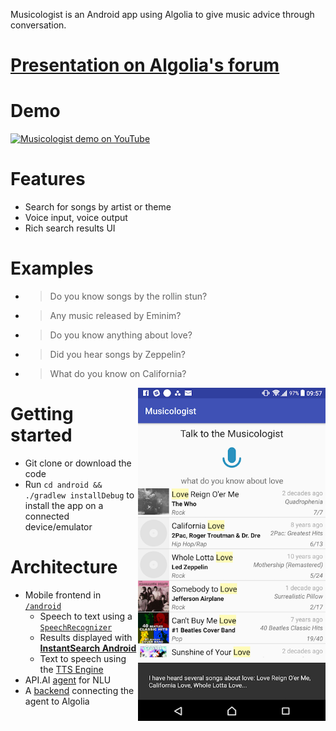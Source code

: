 Musicologist is an Android app using Algolia to give music advice through conversation.

# [Presentation on Algolia's forum](https://discourse.algolia.com/t/the-musicologist-search-as-a-conversation/2928)

# Demo
[![Musicologist demo on YouTube](https://img.youtube.com/vi/n2UOctORN_M/0.jpg)](https://www.youtube.com/watch?v=n2UOctORN_M)




# Features
- Search for songs by artist or theme
- Voice input, voice output
- Rich search results UI

# Examples
- > Do you know songs by the rollin stun?
- > Any music released by Eminim?  
- > Do you know anything about love?
- > Did you hear songs by Zeppelin?
- > What do you know on California?
<img src="./screenshot.png" align="right" width="300"/>

# Getting started
- Git clone or download the code
- Run `cd android && ./gradlew installDebug` to install the app on a connected device/emulator

# Architecture
- Mobile frontend in [`/android`](/android)
  - Speech to text using a [`SpeechRecognizer`](https://developer.android.com/reference/android/speech/SpeechRecognizer.html)
  - Results displayed with **[InstantSearch Android](https://community.algolia.com/instantsearch-android/)**
  - Text to speech using the [TTS Engine](https://developer.android.com/reference/android/speech/tts/TextToSpeech.Engine.html)
- API.AI [agent](agent.zip) for NLU
- A [backend](https://github.com/PLNech/musicologist-backend/) connecting the agent to Algolia
